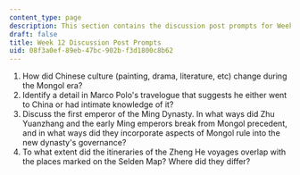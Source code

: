 ```yaml
---
content_type: page
description: This section contains the discussion post prompts for Week 12.
draft: false
title: Week 12 Discussion Post Prompts
uid: 08f3a0ef-89eb-47bc-902b-f3d1800c8b62
---
```

1. How did Chinese culture (painting, drama, literature, etc) change during the Mongol era?
2. Identify a detail in Marco Polo's travelogue that suggests he either went to China or had intimate knowledge of it? 
3. Discuss the first emperor of the Ming Dynasty. In what ways did Zhu Yuanzhang and the early Ming emperors break from Mongol precedent, and in what ways did they incorporate aspects of Mongol rule into the new dynasty's governance? 
4. To what extent did the itineraries of the Zheng He voyages overlap with the places marked on the Selden Map? Where did they differ?